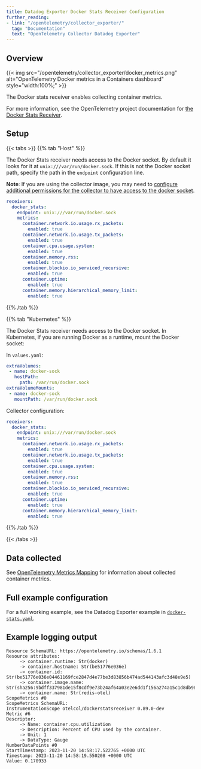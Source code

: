 ```yaml
---
title: Datadog Exporter Docker Stats Receiver Configuration
further_reading:
- link: "/opentelemetry/collector_exporter/"
  tag: "Documentation"
  text: "OpenTelemetry Collector Datadog Exporter"
---
```


## Overview

{{< img src="/opentelemetry/collector_exporter/docker_metrics.png" alt="OpenTelemetry Docker metrics in a Containers dashboard" style="width:100%;" >}}

The Docker stats receiver enables collecting container metrics. 

For more information, see the OpenTelemetry project documentation for [the Docker Stats Receiver][1].


## Setup

{{< tabs >}}
{{% tab "Host" %}}

The Docker Stats receiver needs access to the Docker socket. By default it looks for it at `unix:///var/run/docker.sock`. If this is not the Docker socket path, specify the path in the `endpoint` configuration line.

**Note**: If you are using the collector image, you may need to [configure additional permissions for the collector to have access to the docker socket][1]. 

```yaml
receivers:
  docker_stats:
    endpoint: unix:///var/run/docker.sock
    metrics:
      container.network.io.usage.rx_packets:
        enabled: true
      container.network.io.usage.tx_packets:
        enabled: true
      container.cpu.usage.system:
        enabled: true
      container.memory.rss:
        enabled: true
      container.blockio.io_serviced_recursive:
        enabled: true
      container.uptime:
        enabled: true
      container.memory.hierarchical_memory_limit:
        enabled: true
```

[1]: https://github.com/open-telemetry/opentelemetry-collector-contrib/issues/11791

{{% /tab %}}

{{% tab "Kubernetes" %}}

The Docker Stats receiver needs access to the Docker socket. In Kubernetes, if you are running Docker as a runtime, mount the Docker socket:

In `values.yaml`:
```yaml
extraVolumes:
 - name: docker-sock
   hostPath:
     path: /var/run/docker.sock
extraVolumeMounts:
 - name: docker-sock
   mountPath: /var/run/docker.sock
```

Collector configuration:

```yaml
receivers:
  docker_stats:
    endpoint: unix:///var/run/docker.sock
    metrics:
      container.network.io.usage.rx_packets:
        enabled: true
      container.network.io.usage.tx_packets:
        enabled: true
      container.cpu.usage.system:
        enabled: true
      container.memory.rss:
        enabled: true
      container.blockio.io_serviced_recursive:
        enabled: true
      container.uptime:
        enabled: true
      container.memory.hierarchical_memory_limit:
        enabled: true
```

{{% /tab %}}

{{< /tabs >}}

## Data collected

See [OpenTelemetry Metrics Mapping][2] for information about collected container metrics.


## Full example configuration

For a full working example, see the Datadog Exporter example in [`docker-stats.yaml`][3].

## Example logging output

```
Resource SchemaURL: https://opentelemetry.io/schemas/1.6.1
Resource attributes:
     -> container.runtime: Str(docker)
     -> container.hostname: Str(be51776e036e)
     -> container.id: Str(be51776e036e04461169fce2847d4e77be3d83856b474ad544143afc3d48e9e5)
     -> container.image.name: Str(sha256:9bdff337981de15f8cdf9e73b24af64a03e2e6dd1f156a274a15c1d8db98ab79)
     -> container.name: Str(redis-otel)
ScopeMetrics #0
ScopeMetrics SchemaURL: 
InstrumentationScope otelcol/dockerstatsreceiver 0.89.0-dev
Metric #6
Descriptor:
     -> Name: container.cpu.utilization
     -> Description: Percent of CPU used by the container.
     -> Unit: 1
     -> DataType: Gauge
NumberDataPoints #0
StartTimestamp: 2023-11-20 14:58:17.522765 +0000 UTC
Timestamp: 2023-11-20 14:58:19.550208 +0000 UTC
Value: 0.170933
```


[1]: https://github.com/open-telemetry/opentelemetry-collector-contrib/tree/main/receiver/dockerstatsreceiver
[2]: /opentelemetry/guide/metrics_mapping/#container-metrics
[3]: https://github.com/open-telemetry/opentelemetry-collector-contrib/blob/main/exporter/datadogexporter/examples/docker-stats.yaml